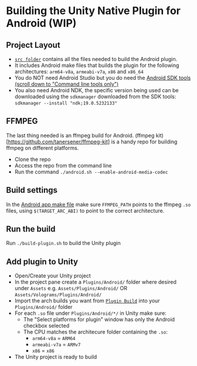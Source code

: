 # Building the Unity Native Plugin for Android (WIP)

## Project Layout 
* [`src folder`](./src/) contains all the files needed to build the Android plugin. 
* It includes Android make files that builds the plugin for the following architectures: `arm64-v8a`, `armeabi-v7a`, `x86` and `x86_64`
* You do NOT need Android Studio but you do need the [Android SDK tools (scroll down to "Command line tools only")](https://developer.android.com/studio#downloads)
* You also need Android NDK, the specific version being used can be downloaded using the `sdkmanager` downloaded from the SDK tools: `sdkmanager --install "ndk;19.0.5232133"`

## FFMPEG
The last thing needed is an ffmpeg build for Android. (ffmpeg kit)[https://github.com/tanersener/ffmpeg-kit] is a handy repo for building ffmpeg on different platforms. 

* Clone the repo 
* Access the repo from the command line 
* Run the command `./android.sh --enable-android-media-codec` 

## Build settings 

In the [Android app make file](./src/Android.mk) make sure `FFMPEG_PATH` points to the ffmpeg `.so` files, using `$(TARGET_ARC_ABI)` to point to the correct architecture. 

## Run the build

Run `./build-plugin.sh` to build the Unity plugin 

## Add plugin to Unity 

* Open/Create your Unity project 
* In the project pane create a `Plugins/Android/` folder where desired under `Assets` e.g. `Assets/Plugins/Android/` OR `Assets/Volograms/Plugins/Android/`
* Import the arch builds you want from [`Plugin Build`](./src/libs/) into your `Plugins/Android/` folder
* For each `.so` file under `Plugins/Android/*/` in Unity make sure: 
    * The "Select platforms for plugin" window has only the Android checkbox selected 
    * The CPU matches the architecure folder containing the `.so`:
        * `arm64-v8a` = `ARM64`
        * `armeabi-v7a` = `ARMv7`
        * `x86` = `x86`
* The Unity project is ready to build 